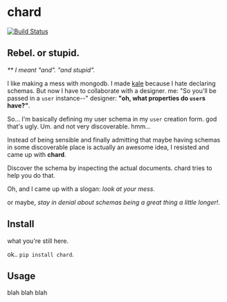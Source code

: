chard
=====


[![Build Status](https://travis-ci.org/uniphil/chard.png?branch=master)](https://travis-ci.org/uniphil/chard)


Rebel. or stupid.
-----------------

_** I meant "and". "and stupid"._

I like making a mess with mongodb. I made
[kale](https://github.com/Calama/kale) because I hate declaring schemas. But
now I have to collaborate with a designer. me: "So you'll be passed in a `user`
instance--" designer: **"oh, what properties do `user`s have?"**.

So... I'm basically defining my user schema in my `user` creation form. god
that's ugly. Um. and not very discoverable. hmm...

Instead of being sensible and finally admitting that maybe having schemas in
some discoverable place is actually an awesome idea, I resisted and came up
with **chard**.

Discover the schema by inspecting the actual documents. chard tries to help you
do that.

Oh, and I came up with a slogan: _look at your mess_.

or maybe, _stay in denial about schemas being a great thing a little longer!_.


Install
-------

what you're still here.

ok.. `pip install chard`.


Usage
-----

blah blah blah
